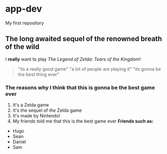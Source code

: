 # app-dev
My first repository
## The long awaited sequel of the renowned breath of the wild
I **really** want to play *The Legend of Zelda: Tears of the Kingdom!* 
> "its a really good game"
> "a lot of people are playing it"
> "its gonna be the best thing ever"
### The reasons why I think that this is gonna be the best game ever
1. It's a Zelda game
2. It's the sequel of *the* Zelda game
3. It's made by Nintendo!
4. My friends told me that this is the best game ever
**Friends such as:**
- Hugo
- Sean
- Daniel
- Sam
